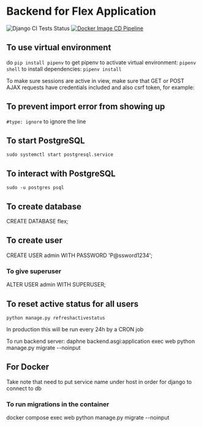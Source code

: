 # Backend for Flex Application

![Django CI Tests Status](https://github.com/Yuheng3107/flex-backend/actions/workflows/django.yml/badge.svg?branch=dev)
[![Docker Image CD Pipeline](https://github.com/Yuheng3107/flex-backend/actions/workflows/docker-image.yml/badge.svg?branch=prod)](https://github.com/Yuheng3107/flex-backend/actions/workflows/docker-image.yml)
## To use virtual environment

do `pip install pipenv` to get pipenv
to activate virtual environment: `pipenv shell`
to install dependencies: `pipenv install`

To make sure sessions are active in view, make sure that GET or POST AJAX requests have
credentials included and also csrf token, for example:

## To prevent import error from showing up

`#type: ignore` to ignore the line

## To start PostgreSQL

`sudo systemctl start postgresql.service`

## To interact with PostgreSQL

`sudo -u postgres psql`

## To create database

CREATE DATABASE flex;

## To create user

CREATE USER admin WITH PASSWORD 'P@ssword1234';

### To give superuser

ALTER USER admin WITH SUPERUSER;


## To reset active status for all users

`python manage.py refreshactivestatus`

In production this will be run every 24h by a CRON job

To run backend server:
daphne backend.asgi:application
exec web python manage.py migrate --noinput

## For Docker

Take note that need to put service name under host in order for django to connect to db

### To run migrations in the container

docker compose exec web python manage.py migrate --noinput
